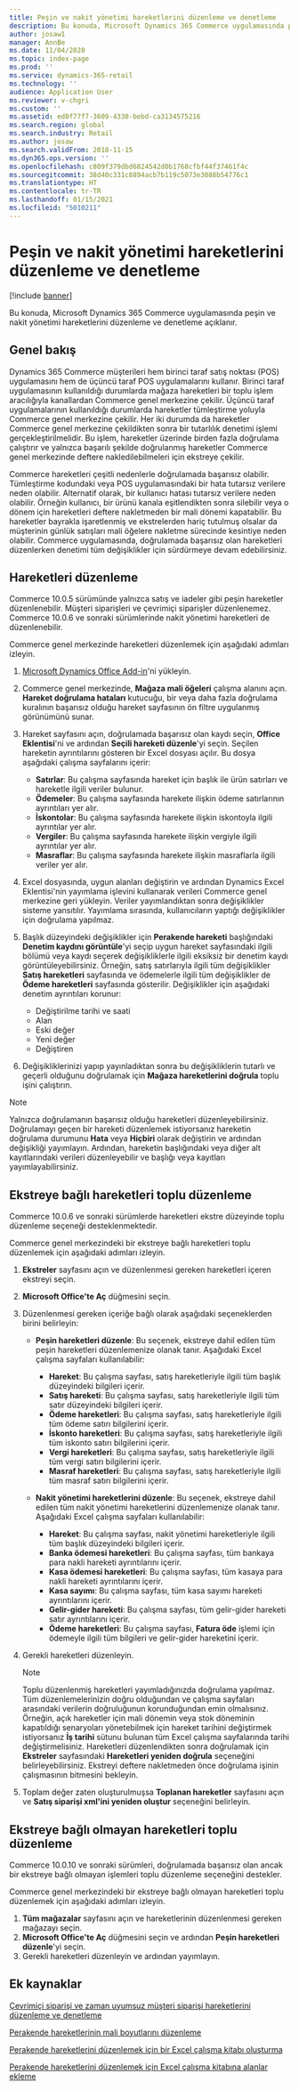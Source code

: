 ```yaml
---
title: Peşin ve nakit yönetimi hareketlerini düzenleme ve denetleme
description: Bu konuda, Microsoft Dynamics 365 Commerce uygulamasında peşin ve nakit yönetimi hareketlerini düzenleme ve denetleme açıklanır.
author: josaw1
manager: AnnBe
ms.date: 11/04/2020
ms.topic: index-page
ms.prod: ''
ms.service: dynamics-365-retail
ms.technology: ''
audience: Application User
ms.reviewer: v-chgri
ms.custom: ''
ms.assetid: ed0f77f7-3609-4330-bebd-ca3134575216
ms.search.region: global
ms.search.industry: Retail
ms.author: josaw
ms.search.validFrom: 2018-11-15
ms.dyn365.ops.version: ''
ms.openlocfilehash: c809f379dbd6824542d0b1768cfbf44f37461f4c
ms.sourcegitcommit: 38d40c331c8894acb7b119c5073e3088b54776c1
ms.translationtype: HT
ms.contentlocale: tr-TR
ms.lasthandoff: 01/15/2021
ms.locfileid: "5010211"
---
```

# <a name="edit-and-audit-cash-and-carry-and-cash-management-transactions"></a>Peşin ve nakit yönetimi hareketlerini düzenleme ve denetleme

[!include [banner](../includes/banner.md)]

Bu konuda, Microsoft Dynamics 365 Commerce uygulamasında peşin ve nakit yönetimi hareketlerini düzenleme ve denetleme açıklanır.

## <a name="overview"></a>Genel bakış

Dynamics 365 Commerce müşterileri hem birinci taraf satış noktası (POS) uygulamasını hem de üçüncü taraf POS uygulamalarını kullanır. Birinci taraf uygulamasının kullanıldığı durumlarda mağaza hareketleri bir toplu işlem aracılığıyla kanallardan Commerce genel merkezine çekilir. Üçüncü taraf uygulamalarının kullanıldığı durumlarda hareketler tümleştirme yoluyla Commerce genel merkezine çekilir. Her iki durumda da hareketler Commerce genel merkezine çekildikten sonra bir tutarlılık denetimi işlemi gerçekleştirilmelidir. Bu işlem, hareketler üzerinde birden fazla doğrulama çalıştırır ve yalnızca başarılı şekilde doğrulanmış hareketler Commerce genel merkezinde deftere nakledilebilmeleri için ekstreye çekilir.

Commerce hareketleri çeşitli nedenlerle doğrulamada başarısız olabilir. Tümleştirme kodundaki veya POS uygulamasındaki bir hata tutarsız verilere neden olabilir. Alternatif olarak, bir kullanıcı hatası tutarsız verilere neden olabilir. Örneğin kullanıcı, bir ürünü kanala eşitlendikten sonra silebilir veya o dönem için hareketleri deftere nakletmeden bir mali dönemi kapatabilir. Bu hareketler bayrakla işaretlenmiş ve ekstrelerden hariç tutulmuş olsalar da müşterinin günlük satışları mali öğelere nakletme sürecinde kesintiye neden olabilir. Commerce uygulamasında, doğrulamada başarısız olan hareketleri düzenlerken denetimi tüm değişiklikler için sürdürmeye devam edebilirsiniz.

## <a name="edit-transactions"></a>Hareketleri düzenleme

Commerce 10.0.5 sürümünde yalnızca satış ve iadeler gibi peşin hareketler düzenlenebilir. Müşteri siparişleri ve çevrimiçi siparişler düzenlenemez. Commerce 10.0.6 ve sonraki sürümlerinde nakit yönetimi hareketleri de düzenlenebilir.

Commerce genel merkezinde hareketleri düzenlemek için aşağıdaki adımları izleyin.

1. [Microsoft Dynamics Office Add-in](https://appsource.microsoft.com/product/office/WA104379629?tab=Overview)'ni yükleyin.
1. Commerce genel merkezinde, **Mağaza mali öğeleri** çalışma alanını açın. **Hareket doğrulama hataları** kutucuğu, bir veya daha fazla doğrulama kuralının başarısız olduğu hareket sayfasının ön filtre uygulanmış görünümünü sunar.
1. Hareket sayfasını açın, doğrulamada başarısız olan kaydı seçin, **Office Eklentisi**'ni ve ardından **Seçili hareketi düzenle**'yi seçin. Seçilen hareketin ayrıntılarını gösteren bir Excel dosyası açılır. Bu dosya aşağıdaki çalışma sayfalarını içerir:

    - **Satırlar**: Bu çalışma sayfasında hareket için başlık ile ürün satırları ve hareketle ilgili veriler bulunur.
    - **Ödemeler**: Bu çalışma sayfasında harekete ilişkin ödeme satırlarının ayrıntıları yer alır.
    - **İskontolar**: Bu çalışma sayfasında harekete ilişkin iskontoyla ilgili ayrıntılar yer alır.
    - **Vergiler**: Bu çalışma sayfasında harekete ilişkin vergiyle ilgili ayrıntılar yer alır.
    - **Masraflar**: Bu çalışma sayfasında harekete ilişkin masraflarla ilgili veriler yer alır.

1. Excel dosyasında, uygun alanları değiştirin ve ardından Dynamics Excel Eklentisi'nin yayımlama işlevini kullanarak verileri Commerce genel merkezine geri yükleyin. Veriler yayımlandıktan sonra değişiklikler sisteme yansıtılır. Yayımlama sırasında, kullanıcıların yaptığı değişiklikler için doğrulama yapılmaz.
1. Başlık düzeyindeki değişiklikler için **Perakende hareketi** başlığındaki **Denetim kaydını görüntüle**'yi seçip uygun hareket sayfasındaki ilgili bölümü veya kaydı seçerek değişikliklerle ilgili eksiksiz bir denetim kaydı görüntüleyebilirsiniz. Örneğin, satış satırlarıyla ilgili tüm değişiklikler **Satış hareketleri** sayfasında ve ödemelerle ilgili tüm değişiklikler de **Ödeme hareketleri** sayfasında gösterilir. Değişiklikler için aşağıdaki denetim ayrıntıları korunur:

    - Değiştirilme tarihi ve saati
    - Alan
    - Eski değer
    - Yeni değer
    - Değiştiren

1. Değişikliklerinizi yapıp yayınladıktan sonra bu değişikliklerin tutarlı ve geçerli olduğunu doğrulamak için **Mağaza hareketlerini doğrula** toplu işini çalıştırın.

> [!NOTE]
> Yalnızca doğrulamanın başarısız olduğu hareketleri düzenleyebilirsiniz. Doğrulamayı geçen bir hareketi düzenlemek istiyorsanız hareketin doğrulama durumunu **Hata** veya **Hiçbiri** olarak değiştirin ve ardından değişikliği yayımlayın. Ardından, hareketin başlığındaki veya diğer alt kayıtlarındaki verileri düzenleyebilir ve başlığı veya kayıtları yayımlayabilirsiniz.

## <a name="bulk-edit-transactions-that-are-linked-to-a-statement"></a>Ekstreye bağlı hareketleri toplu düzenleme

Commerce 10.0.6 ve sonraki sürümlerde hareketleri ekstre düzeyinde toplu düzenleme seçeneği desteklenmektedir.

Commerce genel merkezindeki bir ekstreye bağlı hareketleri toplu düzenlemek için aşağıdaki adımları izleyin.

1. **Ekstreler** sayfasını açın ve düzenlenmesi gereken hareketleri içeren ekstreyi seçin.
1. **Microsoft Office'te Aç** düğmesini seçin.
1. Düzenlenmesi gereken içeriğe bağlı olarak aşağıdaki seçeneklerden birini belirleyin:

    - **Peşin hareketleri düzenle**: Bu seçenek, ekstreye dahil edilen tüm peşin hareketleri düzenlemenize olanak tanır. Aşağıdaki Excel çalışma sayfaları kullanılabilir:

        - **Hareket**: Bu çalışma sayfası, satış hareketleriyle ilgili tüm başlık düzeyindeki bilgileri içerir.
        - **Satış hareketi**: Bu çalışma sayfası, satış hareketleriyle ilgili tüm satır düzeyindeki bilgileri içerir.
        - **Ödeme hareketleri**: Bu çalışma sayfası, satış hareketleriyle ilgili tüm ödeme satırı bilgilerini içerir.
        - **İskonto hareketleri**: Bu çalışma sayfası, satış hareketleriyle ilgili tüm iskonto satırı bilgilerini içerir.
        - **Vergi hareketleri**: Bu çalışma sayfası, satış hareketleriyle ilgili tüm vergi satırı bilgilerini içerir.
        - **Masraf hareketleri**: Bu çalışma sayfası, satış hareketleriyle ilgili tüm masraf satırı bilgilerini içerir.

    - **Nakit yönetimi hareketlerini düzenle**: Bu seçenek, ekstreye dahil edilen tüm nakit yönetimi hareketlerini düzenlemenize olanak tanır. Aşağıdaki Excel çalışma sayfaları kullanılabilir:

        - **Hareket**: Bu çalışma sayfası, nakit yönetimi hareketleriyle ilgili tüm başlık düzeyindeki bilgileri içerir.
        - **Banka ödemesi hareketleri**: Bu çalışma sayfası, tüm bankaya para nakli hareketi ayrıntılarını içerir.
        - **Kasa ödemesi hareketleri**: Bu çalışma sayfası, tüm kasaya para nakli hareketi ayrıntılarını içerir.
        - **Kasa sayımı**: Bu çalışma sayfası, tüm kasa sayımı hareketi ayrıntılarını içerir.
        - **Gelir-gider hareketi**: Bu çalışma sayfası, tüm gelir-gider hareketi satır ayrıntılarını içerir.
        - **Ödeme hareketleri**: Bu çalışma sayfası, **Fatura öde** işlemi için ödemeyle ilgili tüm bilgileri ve gelir-gider hareketini içerir.

1. Gerekli hareketleri düzenleyin.

    > [!NOTE]
    > Toplu düzenlenmiş hareketleri yayımladığınızda doğrulama yapılmaz. Tüm düzenlemelerinizin doğru olduğundan ve çalışma sayfaları arasındaki verilerin doğruluğunun korunduğundan emin olmalısınız. Örneğin, açık hareketler için mali dönemin veya stok döneminin kapatıldığı senaryoları yönetebilmek için hareket tarihini değiştirmek istiyorsanız **İş tarihi** sütunu bulunan tüm Excel çalışma sayfalarında tarihi değiştirmelisiniz. Hareketleri düzenlendikten sonra doğrulamak için **Ekstreler** sayfasındaki **Hareketleri yeniden doğrula** seçeneğini belirleyebilirsiniz. Ekstreyi deftere nakletmeden önce doğrulama işinin çalışmasının bitmesini bekleyin.

1. Toplam değer zaten oluşturulmuşsa **Toplanan hareketler** sayfasını açın ve **Satış siparişi xml'ini yeniden oluştur** seçeneğini belirleyin.

## <a name="bulk-edit-transactions-that-arent-linked-to-a-statement"></a>Ekstreye bağlı olmayan hareketleri toplu düzenleme

Commerce 10.0.10 ve sonraki sürümleri, doğrulamada başarısız olan ancak bir ekstreye bağlı olmayan işlemleri toplu düzenleme seçeneğini destekler.

Commerce genel merkezindeki bir ekstreye bağlı olmayan hareketleri toplu düzenlemek için aşağıdaki adımları izleyin.

1. **Tüm mağazalar** sayfasını açın ve hareketlerinin düzenlenmesi gereken mağazayı seçin.
1. **Microsoft Office'te Aç** düğmesini seçin ve ardından **Peşin hareketleri düzenle**'yi seçin.
1. Gerekli hareketleri düzenleyin ve ardından yayımlayın.

## <a name="additional-resources"></a>Ek kaynaklar

[Çevrimiçi siparişi ve zaman uyumsuz müşteri siparişi hareketlerini düzenleme ve denetleme](edit-order-trans.md)

[Perakende hareketlerinin mali boyutlarını düzenleme](edit-financial-dim.md)

[Perakende hareketlerini düzenlemek için bir Excel çalışma kitabı oluşturma](create-excel-edit.md)

[Perakende hareketlerini düzenlemek için Excel çalışma kitabına alanlar ekleme](add-fields-excel.md)
